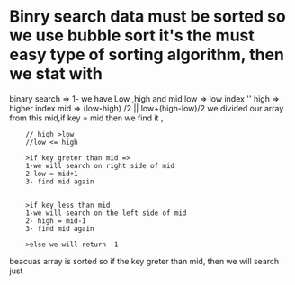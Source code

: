 # Binry search data must be sorted so we use bubble sort it's the must easy type of sorting algorithm, then we stat with
binary search =>
1- we have Low ,high and mid
low => low index ''
high => higher index
mid => (low-high) /2    || low+(high-low)/2
        we divided our array from this mid,if key = mid then we find it ,


        // high >low
        //low <= high

        >if key greter than mid =>
        1-we will search on right side of mid
        2-low = mid+1
        3- find mid again


        >if key less than mid
        1-we will search on the left side of mid
        2- high = mid-1
        3- find mid again

        >else we will return -1



beacuas array is sorted so if the key greter than mid, then we will search just